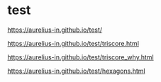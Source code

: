 # test
https://aurelius-in.github.io/test/


https://aurelius-in.github.io/test/triscore.html

https://aurelius-in.github.io/test/triscore_why.html

https://aurelius-in.github.io/test/hexagons.html
